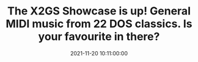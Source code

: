 ---
layout: quote
title: "The X2GS Showcase is up! General MIDI music from 22 DOS classics. Is your favourite in there?"
date: '2021-11-20 10:11:00:00'
overrideUrl: "https://twitter.com/jamesfmackenzie/status/1462076232493899782?s=21"
tags: [DOS, MIDI, Retrocomputing, Retrogaming, Tweets]
---